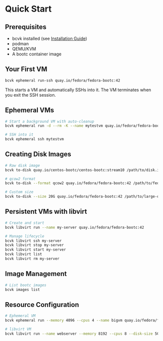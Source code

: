 # Quick Start

## Prerequisites

- bcvk installed (see [Installation Guide](./installation.md))
- podman
- QEMU/KVM
- A bootc container image

## Your First VM

```bash
bcvk ephemeral run-ssh quay.io/fedora/fedora-bootc:42
```

This starts a VM and automatically SSHs into it. The VM terminates when you exit the SSH session.

## Ephemeral VMs

```bash
# Start a background VM with auto-cleanup
bcvk ephemeral run -d --rm -K --name mytestvm quay.io/fedora/fedora-bootc:42

# SSH into it
bcvk ephemeral ssh mytestvm
```

## Creating Disk Images

```bash
# Raw disk image
bcvk to-disk quay.io/centos-bootc/centos-bootc:stream10 /path/to/disk.img

# qcow2 format
bcvk to-disk --format qcow2 quay.io/fedora/fedora-bootc:42 /path/to/fedora.qcow2

# Custom size
bcvk to-disk --size 20G quay.io/fedora/fedora-bootc:42 /path/to/large-disk.img
```

## Persistent VMs with libvirt

```bash
# Create and start
bcvk libvirt run --name my-server quay.io/fedora/fedora-bootc:42

# Manage lifecycle
bcvk libvirt ssh my-server
bcvk libvirt stop my-server
bcvk libvirt start my-server
bcvk libvirt list
bcvk libvirt rm my-server
```

## Image Management

```bash
# List bootc images
bcvk images list
```

## Resource Configuration

```bash
# Ephemeral VM
bcvk ephemeral run --memory 4096 --cpus 4 --name bigvm quay.io/fedora/fedora-bootc:42

# libvirt VM
bcvk libvirt run --name webserver --memory 8192 --cpus 8 --disk-size 50G quay.io/centos-bootc/centos-bootc:stream10
```